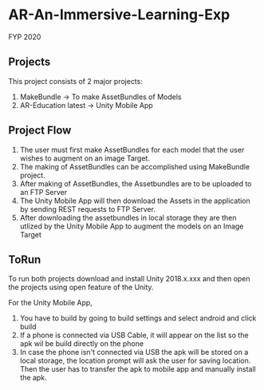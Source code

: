 # AR-An-Immersive-Learning-Exp
FYP 2020

## Projects 

This project consists of 2 major projects:

1) MakeBundle -> To make AssetBundles of Models
2) AR-Education latest -> Unity Mobile App

## Project Flow

1) The user must first make AssetBundles for each model that the user wishes to augment on an image Target.
2) The making of AssetBundles can be accomplished using MakeBundle project.
3) After making of AssetBundles, the Assetbundles are to be uploaded to an FTP Server
4) The Unity Mobile App will then download the Assets in the application by sending REST requests to FTP Server.
5) After downloading the assetbundles in local storage they are then utlized by the Unity Mobile App to augment the models on an Image Target

## ToRun

To run both projects download and install Unity 2018.x.xxx and then open the projects using open feature of the Unity.

For the Unity Mobile App,
1) You have to build by going to build settings and select android and click build
2) If a phone is connected via USB Cable, it will appear on the list so the apk wil be build directly on the phone
3) In case the phone isn't connected via USB the apk will be stored on a local storage, the location prompt will ask the user for saving location. Then the user has to transfer the apk to mobile app and manually install the apk.
